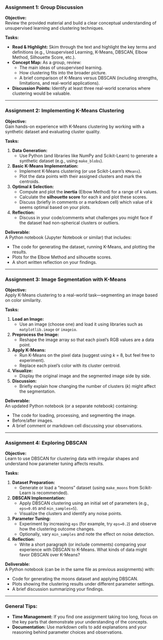 ### **Assignment 1: Group Discussion**

**Objective:**  
Review the provided material and build a clear conceptual understanding of unsupervised learning and clustering techniques.

**Tasks:**
- **Read & Highlight:** Skim through the text and highlight the key terms and definitions (e.g., Unsupervised Learning, K-Means, DBSCAN, Elbow Method, Silhouette Score, etc.).
- **Concept Map:** As a group, review:
    - The main ideas of unsupervised learning.
    - How clustering fits into the broader picture.
    - A brief comparison of K-Means versus DBSCAN (including strengths, limitations, and real-world applications).
- **Discussion Points:** Identify at least three real-world scenarios where clustering would be valuable.

---

### **Assignment 2: Implementing K-Means Clustering**

**Objective:**  
Gain hands-on experience with K-Means clustering by working with a synthetic dataset and evaluating cluster quality.

**Tasks:**
1. **Data Generation:**
    - Use Python (and libraries like NumPy and Scikit-Learn) to generate a synthetic dataset (e.g., using `make_blobs`).
2. **Basic K-Means Implementation:**
    - Implement K-Means clustering (or use Scikit-Learn’s `KMeans`).
    - Plot the data points with their assigned clusters and mark the centroids.
3. **Optimal *k* Selection:**
    - Compute and plot the **inertia** (Elbow Method) for a range of *k* values.
    - Calculate the **silhouette score** for each *k* and plot these scores.
    - Discuss (briefly in comments or a markdown cell) which value of *k* seems optimal based on your plots.
4. **Reflection:**
    - Discuss in your code/comments what challenges you might face if the dataset had non-spherical clusters or outliers.

**Deliverable:**  
A Python notebook (Jupyter Notebook or similar) that includes:
- The code for generating the dataset, running K-Means, and plotting the results.
- Plots for the Elbow Method and silhouette scores.
- A short written reflection on your findings.

---

### **Assignment 3: Image Segmentation with K-Means**

**Objective:**  
Apply K-Means clustering to a real-world task—segmenting an image based on color similarity.

**Tasks:**
1. **Load an Image:**
    - Use an image (choose one) and load it using libraries such as `matplotlib.image` or `imageio`.
2. **Preprocess the Image:**
    - Reshape the image array so that each pixel’s RGB values are a data point.
3. **Apply K-Means:**
    - Run K-Means on the pixel data (suggest using *k* = 8, but feel free to experiment).
    - Replace each pixel’s color with its cluster centroid.
4. **Visualize:**
    - Display the original image and the segmented image side by side.
5. **Discussion:**
    - Briefly explain how changing the number of clusters (*k*) might affect the segmentation.

**Deliverable:**  
An updated Python notebook (or a separate notebook) containing:
- The code for loading, processing, and segmenting the image.
- Before/after images.
- A brief comment or markdown cell discussing your observations.

---

### **Assignment 4: Exploring DBSCAN**

**Objective:**  
Learn to use DBSCAN for clustering data with irregular shapes and understand how parameter tuning affects results.

**Tasks:**
1. **Dataset Preparation:**
    - Generate or load a “moons” dataset (using `make_moons` from Scikit-Learn is recommended).
2. **DBSCAN Implementation:**
    - Apply DBSCAN clustering using an initial set of parameters (e.g., `eps=0.05` and `min_samples=5`).
    - Visualize the clusters and identify any noise points.
3. **Parameter Tuning:**
    - Experiment by increasing `eps` (for example, try `eps=0.2`) and observe how the clustering outcome changes.
    - Optionally, vary `min_samples` and note the effect on noise detection.
4. **Reflection:**
    - Write a short paragraph (or include comments) comparing your experience with DBSCAN to K-Means. What kinds of data might favor DBSCAN over K-Means?

**Deliverable:**  
A Python notebook (can be in the same file as previous assignments) with:
- Code for generating the moons dataset and applying DBSCAN.
- Plots showing the clustering results under different parameter settings.
- A brief discussion summarizing your findings.

---

### **General Tips:** 

- **Time Management:** If you find one assignment taking too long, focus on the key parts that demonstrate your understanding of the concepts.
- **Documentation:** Use markdown cells to add explanations and your reasoning behind parameter choices and observations.